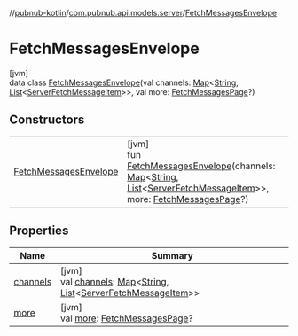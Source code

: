 //[pubnub-kotlin](../../../index.md)/[com.pubnub.api.models.server](../index.md)/[FetchMessagesEnvelope](index.md)

# FetchMessagesEnvelope

[jvm]\
data class [FetchMessagesEnvelope](index.md)(val channels: [Map](https://kotlinlang.org/api/latest/jvm/stdlib/kotlin.collections/-map/index.html)&lt;[String](https://kotlinlang.org/api/latest/jvm/stdlib/kotlin/-string/index.html), [List](https://kotlinlang.org/api/latest/jvm/stdlib/kotlin.collections/-list/index.html)&lt;[ServerFetchMessageItem](../../com.pubnub.api.models.server.history/-server-fetch-message-item/index.md)&gt;&gt;, val more: [FetchMessagesPage](../-fetch-messages-page/index.md)?)

## Constructors

| | |
|---|---|
| [FetchMessagesEnvelope](-fetch-messages-envelope.md) | [jvm]<br>fun [FetchMessagesEnvelope](-fetch-messages-envelope.md)(channels: [Map](https://kotlinlang.org/api/latest/jvm/stdlib/kotlin.collections/-map/index.html)&lt;[String](https://kotlinlang.org/api/latest/jvm/stdlib/kotlin/-string/index.html), [List](https://kotlinlang.org/api/latest/jvm/stdlib/kotlin.collections/-list/index.html)&lt;[ServerFetchMessageItem](../../com.pubnub.api.models.server.history/-server-fetch-message-item/index.md)&gt;&gt;, more: [FetchMessagesPage](../-fetch-messages-page/index.md)?) |

## Properties

| Name | Summary |
|---|---|
| [channels](channels.md) | [jvm]<br>val [channels](channels.md): [Map](https://kotlinlang.org/api/latest/jvm/stdlib/kotlin.collections/-map/index.html)&lt;[String](https://kotlinlang.org/api/latest/jvm/stdlib/kotlin/-string/index.html), [List](https://kotlinlang.org/api/latest/jvm/stdlib/kotlin.collections/-list/index.html)&lt;[ServerFetchMessageItem](../../com.pubnub.api.models.server.history/-server-fetch-message-item/index.md)&gt;&gt; |
| [more](more.md) | [jvm]<br>val [more](more.md): [FetchMessagesPage](../-fetch-messages-page/index.md)? |
